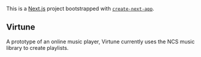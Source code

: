 This is a [Next.js](https://nextjs.org/) project bootstrapped with [`create-next-app`](https://github.com/vercel/next.js/tree/canary/packages/create-next-app).

## Virtune

A prototype of an online music player, Virtune currently uses the NCS music library to create playlists.
